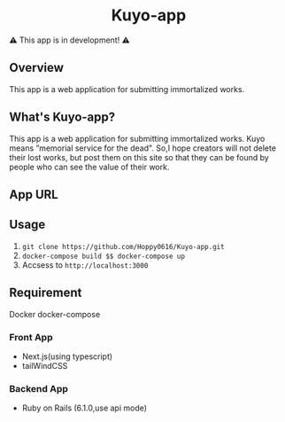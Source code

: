 <h1 style="text-align: center;"> Kuyo-app</h1>

<p>⚠️ This app is in development! ⚠️</p>

## Overview
This app is a web application for submitting immortalized works.

## What's Kuyo-app?
This app is a web application for submitting immortalized works.
Kuyo means ”memorial service for the dead". So,I hope creators will not delete their lost works, but post them on this site so that they can be found by people who can see the value of their work.

## App URL

## Usage
1. `git clone https://github.com/Hoppy0616/Kuyo-app.git`
2. `docker-compose build $$ docker-compose up`
3. Accsess to `http://localhost:3000`

## Requirement
Docker
docker-compose
### Front App
- Next.js(using typescript)
- tailWindCSS
### Backend App
- Ruby on Rails (6.1.0,use api mode)

